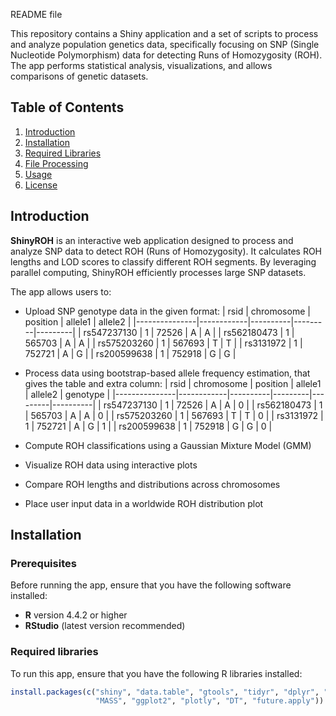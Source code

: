 
README file

This repository contains a Shiny application and a set of scripts to process and analyze population genetics data, specifically focusing on SNP (Single Nucleotide Polymorphism) data for detecting Runs of Homozygosity (ROH). The app performs statistical analysis, visualizations, and allows comparisons of genetic datasets.

## Table of Contents
1. [Introduction](#introduction)
2. [Installation](#installation)
3. [Required Libraries](#required-libraries)
4. [File Processing](#file-processing)
5. [Usage](#usage)
6. [License](#license)

## Introduction
**ShinyROH** is an interactive web application designed to process and analyze SNP data to detect ROH (Runs of Homozygosity). It calculates ROH lengths and LOD scores to classify different ROH segments. By leveraging parallel computing, ShinyROH efficiently processes large SNP datasets.

The app allows users to:
- Upload SNP genotype data in the given format:
| rsid          | chromosome | position | allele1 | allele2 |
|---------------|------------|----------|---------|---------|
| rs547237130   | 1          | 72526    | A       | A       |
| rs562180473   | 1          | 565703   | A       | A       |
| rs575203260   | 1          | 567693   | T       | T       |
| rs3131972     | 1          | 752721   | A       | G       |
| rs200599638   | 1          | 752918   | G       | G       |

- Process data using bootstrap-based allele frequency estimation, that gives the table and extra column:
| rsid          | chromosome | position | allele1 | allele2 | genotype |
|---------------|------------|----------|---------|---------|----------|
| rs547237130   | 1          | 72526    | A       | A       | 0        |
| rs562180473   | 1          | 565703   | A       | A       | 0        |
| rs575203260   | 1          | 567693   | T       | T       | 0        |
| rs3131972     | 1          | 752721   | A       | G       | 1        |
| rs200599638   | 1          | 752918   | G       | G       | 0        |

- Compute ROH classifications using a Gaussian Mixture Model (GMM)
- Visualize ROH data using interactive plots
- Compare ROH lengths and distributions across chromosomes
- Place user input data in a worldwide ROH distribution plot

## Installation

### Prerequisites
Before running the app, ensure that you have the following software installed:

- **R** version 4.4.2 or higher
- **RStudio** (latest version recommended)

### Required libraries
To run this app, ensure that you have the following R libraries installed:

```r
install.packages(c("shiny", "data.table", "gtools", "tidyr", "dplyr", "mclust", 
                   "MASS", "ggplot2", "plotly", "DT", "future.apply"))


